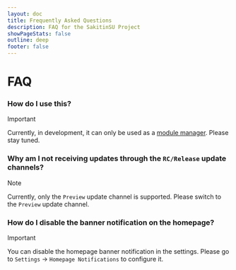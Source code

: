 ```yaml
---
layout: doc
title: Frequently Asked Questions
description: FAQ for the SakitinSU Project
showPageStats: false
outline: deep
footer: false
---
```

# FAQ

### How do I use this?

> [!IMPORTANT]
> Currently, in development, it can only be used as a [module manager](install). Please stay tuned.

### Why am I not receiving updates through the `RC/Release` update channels?

> [!NOTE]
> Currently, only the `Preview` update channel is supported. Please switch to the `Preview` update channel.

### How do I disable the banner notification on the homepage?

> [!IMPORTANT]
> You can disable the homepage banner notification in the settings. Please go to `Settings` -> `Homepage Notifications` to configure it.